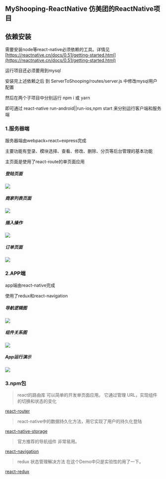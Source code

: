 ## MyShooping-ReactNative 仿美团的ReactNative项目

## 依赖安装

需要安装node等react-native必须依赖的工具。详情见[https://reactnative.cn/docs/0.51/getting-started.html](https://reactnative.cn/docs/0.51/getting-started.html)

运行项目还必须要用到mysql

安装完上述依赖之后 到 ServerToShooping/routes/server.js 中修改mysql用户配置

然后在两个子项目中分别运行 npm i 或 yarn 

即可通过 react-native run-android||run-ios,npm start 来分别运行客户端和服务端

### 1.服务器端

服务器端由webpack+react+express完成

主要功能有登录、模块选择、查看、修改、删除、分页等后台管理的基本功能

主页面是使用了react-route的单页面应用

##### 登陆页面
![](http://i.imgur.com/W532C2g.png)

##### 商家列表页面
![](http://i.imgur.com/oElC5G1.png)

##### 插入操作
![](http://i.imgur.com/coF1Vr8.png)

##### 订单页面
![](http://i.imgur.com/H6lEA0N.png)
### 2.APP端

app端由react-native完成

使用了redux和react-navigation



##### 导航逻辑图
![](http://i.imgur.com/Q0NbtJr.png)

##### 组件关系图
![](http://i.imgur.com/lXyvyek.png)

##### App运行演示
![](http://i.imgur.com/VMAZpkL.gif)

### 3.npm包

>react的路由库 可以简单的开发单页面应用。
>它通过管理 URL，实现组件的切换和状态的变化

<a href="https://reacttraining.com/react-router/">react-router</a>

>react-native中的数据持久化方法，用它实现了用户的持久化登陆

<a href="https://github.com/sunnylqm/react-native-storage">react-native-storage</a>

>官方推荐的导航组件 非常易用。

<a href="https://reactnavigation.org/">react-navigation</a>

>redux 状态管理解决方法 在这个Demo中只是实验性的用了一下。

<a href="https://github.com/reactjs/react-redux">react-redux</a>
